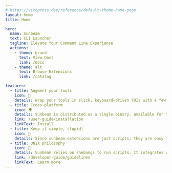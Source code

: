 ```yaml
---
# https://vitepress.dev/reference/default-theme-home-page
layout: home
title: Home

hero:
  name: Sunbeam
  text: CLI Launcher
  tagline: Elevate Your Command Line Experience
  actions:
    - theme: brand
      text: View Docs
      link: /docs
    - theme: alt
      text: Browse Extensions
      link: /catalog

features:
  - title: Augment your tools
    icon: 🦾
    details: Wrap your tools in slick, keyboard-driven TUIs with a few lines of code, using the language of your choice.
  - title: Cross-platform
    icon: 🌍
    details: Sunbeam is distributed as a single binary, available for macos and linux.
    link: /user-guide/installation
    linkText: Install
  - title: Keep it simple, stupid!
    icon: 🧩
    details: Since sunbeam extensions are just scripts, they are easy to write, easy to share, and easy to install.
  - title: UNIX philosophy
    icon: 🐧
    details: Sunbeam relies on shebangs to run scripts. It integrates well with the rest of the UNIX ecosystem.
    link: /developer-guide/guidelines
    linkText: Learn more
---
```


